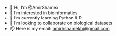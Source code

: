 - 👋 Hi, I’m @AmirShamex
- 👀 I’m interested in bioinformatics
- 🌱 I’m currently learning Python & R
- 💞️ I’m looking to collaborate on biological datasets
- 📫 Here is my email: amirhshamekhi@gmail.com
